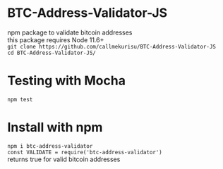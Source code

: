 # BTC-Address-Validator-JS
npm package to validate bitcoin addresses
<br/>
this package requires Node 11.6+
<br/>
```git clone https://github.com/callmekurisu/BTC-Address-Validator-JS```
<br/>
```cd BTC-Address-Validator-JS/```
<br/>
# Testing with Mocha
```npm test``` 
<br/>
# Install with npm
```npm i btc-address-validator```
<br/>
```const VALIDATE = require('btc-address-validator')```
<br/>
returns true for valid bitcoin addresses

